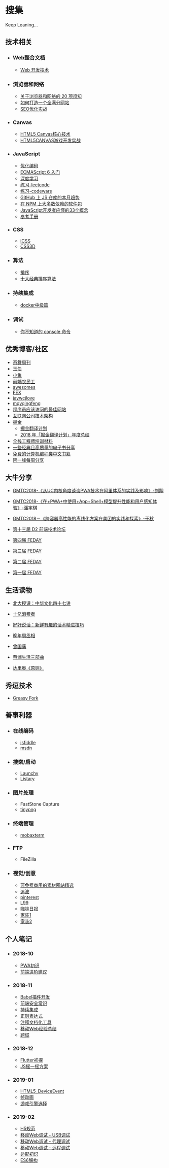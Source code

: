 # 搜集

Keep Leaning...

## 技术相关

- ### Web整合文档

    - [Web 开发技术](https://developer.mozilla.org/zh-CN/docs/Web)

- ### 浏览器和网络

    - [关于浏览器和网络的 20 项须知](http://www.20thingsilearned.com/zh-CN/home)
    - [如何打造一个全满分网站](https://segmentfault.com/a/1190000011867361)
    - [SEO优化实战](http://imweb.io/topic/5682938b57d7a6c47914fc00)

- ### Canvas

    - [HTML5 Canvas核心技术](https://github.com/winfredwyw/books/blob/master/%E6%8A%80%E6%9C%AF%E7%9B%B8%E5%85%B3/HTML5%20Canvas%E6%A0%B8%E5%BF%83%E6%8A%80%E6%9C%AF.pdf)
    - [HTML5CANVAS游戏开发实战](https://github.com/winfredwyw/books/blob/master/%E6%8A%80%E6%9C%AF%E7%9B%B8%E5%85%B3/HTML5CANVAS%E6%B8%B8%E6%88%8F%E5%BC%80%E5%8F%91%E5%AE%9E%E6%88%98.pdf)

- ### JavaScript

    - [优化编码](https://30secondsofcode.org/index)
    - [ECMAScript 6 入门](http://es6.ruanyifeng.com/)
    - [深度学习](http://dmitrysoshnikov.com/)
    - [练习-leetcode](https://leetcode.com/)
    - [练习-codewars](https://www.codewars.com/dashboard)
    - [GitHub 上 JS 仓库的本月趋势](https://github.com/trending?l=javascript&since=monthly)
    - [在 NPM 上大多数依赖的软件包](https://www.npmjs.com/browse/depended)
    - [JavaScript开发者应懂的33个概念 ](https://github.com/stephentian/33-js-concepts)
    - [参考手册](https://yuchengkai.cn/docs/zh/frontend/)

- ### CSS

    - [iCSS](https://github.com/chokcoco/iCSS)
    - [CSS3D](http://tridiv.com/)

- ### 算法

    - [排序](https://visualgo.net/zh/sorting)
    - [十大经典排序算法](https://www.cnblogs.com/onepixel/articles/7674659.html)

- ### 持续集成

    - [docker中级篇](https://idig8.com/category/docker/docker-middle/)

- ### 调试
    - [你不知道的 console 命令](https://juejin.im/post/5bf64218e51d45194266acb7)

## 优秀博客/社区

- [奇舞周刊](https://weekly.75team.com/)
- [玉伯](https://lifesinger.wordpress.com/)
- [小鱼](https://sofi.sh/)
- [前端农民工](https://github.com/fouber/blog)
- [awesomes](https://www.awesomes.cn)
- [FEX](https://fex.baidu.com/)
- [jaywcjlove](https://github.com/jaywcjlove/handbook)
- [mqyqingfeng](https://github.com/mqyqingfeng/Blog)
- [程序员应该访问的最佳网站](https://github.com/tuteng/Best-websites-a-programmer-should-visit-zh)
- [互联网公司技术架构](https://github.com/davideuler/architecture.of.internet-product)
- [掘金](https://juejin.im)
    - [掘金翻译计划](https://github.com/xitu/gold-miner)
    - [2018 年「掘金翻译计划」年度总结](https://juejin.im/post/5c37fe8451882523995df8e8)
- [全栈工程师培训材料](https://github.com/ruanyf/jstraining)
- [一些经典且高质量的电子书分享](https://github.com/threerocks/studyFiles)
- [免费的计算机编程类中文书籍](https://github.com/justjavac/free-programming-books-zh_CN)
- [阮一峰每周分享](https://www.yuque.com/ruanyf/share)

## 大牛分享

- [GMTC2018-《从UC内核角度谈谈PWA技术在阿里体系的实践及影响》-刘翔](https://github.com/winfredwyw/books/blob/master/%E5%A4%A7%E7%89%9B%E5%88%86%E4%BA%AB/GMTC2018-%E3%80%8A%E4%BB%8EUC%E5%86%85%E6%A0%B8%E8%A7%92%E5%BA%A6%E8%B0%88%E8%B0%88PWA%E6%8A%80%E6%9C%AF%E5%9C%A8%E9%98%BF%E9%87%8C%E4%BD%93%E7%B3%BB%E7%9A%84%E5%AE%9E%E8%B7%B5%E5%8F%8A%E5%BD%B1%E5%93%8D%E3%80%8B-%E5%88%98%E7%BF%94.pdf)
- [GMTC2018-《在+PWA+中使用+App+Shell+模型提升性能和用户感知体验》-潘宇琪](https://github.com/winfredwyw/books/blob/master/%E5%A4%A7%E7%89%9B%E5%88%86%E4%BA%AB/GMTC2018-%E3%80%8A%E5%9C%A8%2BPWA%2B%E4%B8%AD%E4%BD%BF%E7%94%A8%2BApp%2BShell%2B%E6%A8%A1%E5%9E%8B%E6%8F%90%E5%8D%87%E6%80%A7%E8%83%BD%E5%92%8C%E7%94%A8%E6%88%B7%E6%84%9F%E7%9F%A5%E4%BD%93%E9%AA%8C%E3%80%8B-%E6%BD%98%E5%AE%87%E7%90%AA.pdf)
- [GMTC2018－《跨容器高性能的离线化方案在美团的实践和探索》-于秋](https://github.com/winfredwyw/books/blob/master/%E5%A4%A7%E7%89%9B%E5%88%86%E4%BA%AB/GMTC2018%EF%BC%8D%E3%80%8A%E8%B7%A8%E5%AE%B9%E5%99%A8%E9%AB%98%E6%80%A7%E8%83%BD%E7%9A%84%E7%A6%BB%E7%BA%BF%E5%8C%96%E6%96%B9%E6%A1%88%E5%9C%A8%E7%BE%8E%E5%9B%A2%E7%9A%84%E5%AE%9E%E8%B7%B5%E5%92%8C%E6%8E%A2%E7%B4%A2%E3%80%8B-%E4%BA%8E%E7%A7%8B.pdf)

- [第十三届 D2 前端技术论坛](https://www.yuque.com/d2forum/content/d213#6a1363f4)

- [第四届 FEDAY](https://fequan.com/2018/)

- [第三届 FEDAY](https://fequan.com/2017/)

- [第二届 FEDAY](https://fequan.com/2016/)

- [第一届 FEDAY](https://www.fequan.com/feday)

## 生活读物

- [北大授课：中华文化四十七讲](https://github.com/winfredwyw/books/blob/master/%E7%94%9F%E6%B4%BB%E8%AF%BB%E7%89%A9/%E5%8C%97%E5%A4%A7%E6%8E%88%E8%AF%BE%EF%BC%9A%E4%B8%AD%E5%8D%8E%E6%96%87%E5%8C%96%E5%9B%9B%E5%8D%81%E4%B8%83%E8%AE%B2.azw3)
- [十亿消费者](https://github.com/winfredwyw/books/blob/master/%E7%94%9F%E6%B4%BB%E8%AF%BB%E7%89%A9/%E5%8D%81%E4%BA%BF%E6%B6%88%E8%B4%B9%E8%80%85.mobi)
- [好好说话：新鲜有趣的话术精进技巧](https://github.com/winfredwyw/books/blob/master/%E7%94%9F%E6%B4%BB%E8%AF%BB%E7%89%A9/%E5%A5%BD%E5%A5%BD%E8%AF%B4%E8%AF%9D%EF%BC%9A%E6%96%B0%E9%B2%9C%E6%9C%89%E8%B6%A3%E7%9A%84%E8%AF%9D%E6%9C%AF%E7%B2%BE%E8%BF%9B%E6%8A%80%E5%B7%A7.azw3)
- [晚年周丞相](https://github.com/winfredwyw/books/blob/master/%E7%94%9F%E6%B4%BB%E8%AF%BB%E7%89%A9/%E6%99%9A%E5%B9%B4%E5%91%A8%E4%B8%9E%E7%9B%B8.azw3)
- [曾国藩](https://github.com/winfredwyw/books/blob/master/%E7%94%9F%E6%B4%BB%E8%AF%BB%E7%89%A9/%E6%9B%BE%E5%9B%BD%E8%97%A9%EF%BC%9A%E5%94%90%E6%B5%A9%E6%98%8E%E9%92%A6%E5%AE%9A%E7%89%88%2B-%2B%E5%94%90%E6%B5%A9%E6%98%8E.azw3)
- [蔡澜生活三部曲](https://github.com/winfredwyw/books/blob/master/%E7%94%9F%E6%B4%BB%E8%AF%BB%E7%89%A9/%E8%94%A1%E6%BE%9C%E7%94%9F%E6%B4%BB%E4%B8%89%E9%83%A8%E6%9B%B2.azw3)

- [达里奥《原则》](http://player.youku.com/embed/XMzkzNzMzNjY2MA==)

## 秀逗技术

- [Greasy Fork](https://greasyfork.org/zh-CN/)

## 善事利器

- ### 在线编码
    - [jsfiddle](https://jsfiddle.net/)
    - [msdn](https://interactive-examples.mdn.mozilla.net/pages/js/object-create.html)

- ### 搜索/启动

    - [Launchy](https://sourceforge.net/projects/launchy/files/)
    - [Listary](https://www.listary.com/)

- ### 图片处理

    - FastStone Capture
    - [tinypng](https://tinypng.com/)

- ### 终端管理

    - [mobaxterm](http://mobaxterm.mobatek.net/download-home-edition.html)

- ### FTP

    - FileZilla


- ### 视觉/创意

    - [可免费商用的素材网站精选](https://ideahub.pmcaff.com/repo/invite/fPOK3lS8k)
    - [追波](https://dribbble.com/)
    - [pinterest](https://nl.pinterest.com/)
    - [L99](http://www.l99.com)
    - [咖啡日报](https://coffee.pmcaff.com/)
    - [家装1](https://www.architonic.com/en)
    - [家装2](https://www.houzz.com/)

## 个人笔记

- ### 2018-10

    - [PWA初识](https://github.com/winfredwyw/notes/blob/master/%E4%B8%AA%E4%BA%BA%E7%AC%94%E8%AE%B0/201810/PWA%E5%88%9D%E8%AF%86.md)
    - [前端进阶建议](https://github.com/winfredwyw/notes/blob/master/%E4%B8%AA%E4%BA%BA%E7%AC%94%E8%AE%B0/201810/%E5%89%8D%E7%AB%AF%E8%BF%9B%E9%98%B6%E5%BB%BA%E8%AE%AE.md)

- ### 2018-11

    - [Babel插件开发](https://github.com/winfredwyw/notes/blob/master/%E4%B8%AA%E4%BA%BA%E7%AC%94%E8%AE%B0/201811/Babel%E6%8F%92%E4%BB%B6%E5%BC%80%E5%8F%91.md)
    - [前端安全常识](https://github.com/winfredwyw/notes/blob/master/%E4%B8%AA%E4%BA%BA%E7%AC%94%E8%AE%B0/201811/%E5%89%8D%E7%AB%AF%E5%AE%89%E5%85%A8%E5%B8%B8%E8%AF%86.md)
    - [持续集成](https://github.com/winfredwyw/notes/blob/master/%E4%B8%AA%E4%BA%BA%E7%AC%94%E8%AE%B0/201811/%E6%8C%81%E7%BB%AD%E9%9B%86%E6%88%90.md)
    - [正则表达式](https://github.com/winfredwyw/notes/blob/master/%E4%B8%AA%E4%BA%BA%E7%AC%94%E8%AE%B0/201811/%E6%AD%A3%E5%88%99%E8%A1%A8%E8%BE%BE%E5%BC%8F.md)
    - [注释文档化工具](https://github.com/winfredwyw/notes/blob/master/%E4%B8%AA%E4%BA%BA%E7%AC%94%E8%AE%B0/201811/%E6%B3%A8%E9%87%8A%E6%96%87%E6%A1%A3%E5%8C%96%E5%B7%A5%E5%85%B7.md)
    - [移动Web经验总结](https://github.com/winfredwyw/notes/blob/master/%E4%B8%AA%E4%BA%BA%E7%AC%94%E8%AE%B0/201811/%E7%A7%BB%E5%8A%A8Web%E7%BB%8F%E9%AA%8C%E6%80%BB%E7%BB%93.md)
    - [跨域](https://github.com/winfredwyw/notes/blob/master/%E4%B8%AA%E4%BA%BA%E7%AC%94%E8%AE%B0/201811/%E8%B7%A8%E5%9F%9F.md)

- ### 2018-12

    - [Flutter初探](https://github.com/winfredwyw/notes/blob/master/%E4%B8%AA%E4%BA%BA%E7%AC%94%E8%AE%B0/201812/Flutter%E5%88%9D%E6%8E%A2.md)
    - [JS摇一摇方案](https://github.com/winfredwyw/notes/blob/master/%E4%B8%AA%E4%BA%BA%E7%AC%94%E8%AE%B0/201812/JS%E6%91%87%E4%B8%80%E6%91%87%E6%96%B9%E6%A1%88.md)

- ### 2019-01

    - [HTML5_DeviceEvent](https://github.com/winfredwyw/notes/blob/master/%E4%B8%AA%E4%BA%BA%E7%AC%94%E8%AE%B0/201901/HTML5_DeviceEvent.md)
    - [帧动画](https://github.com/winfredwyw/notes/blob/master/%E4%B8%AA%E4%BA%BA%E7%AC%94%E8%AE%B0/201901/%E5%B8%A7%E5%8A%A8%E7%94%BB.md)
    - [游戏引擎选择](https://github.com/winfredwyw/notes/blob/master/%E4%B8%AA%E4%BA%BA%E7%AC%94%E8%AE%B0/201901/%E6%B8%B8%E6%88%8F%E5%BC%95%E6%93%8E%E9%80%89%E6%8B%A9.md)

- ### 2019-02

    - [H5规范](https://github.com/winfredwyw/notes/blob/master/%E4%B8%AA%E4%BA%BA%E7%AC%94%E8%AE%B0/201902/H5%E8%A7%84%E8%8C%83.md)
    - [移动Web调试 - USB调试](https://github.com/winfredwyw/notes/blob/master/%E4%B8%AA%E4%BA%BA%E7%AC%94%E8%AE%B0/201902/USB%E8%B0%83%E8%AF%95.md)
    - [移动Web调试 - 代理调试](https://github.com/winfredwyw/notes/blob/master/%E4%B8%AA%E4%BA%BA%E7%AC%94%E8%AE%B0/201902/%E4%BB%A3%E7%90%86%E8%B0%83%E8%AF%95.md)
    - [移动Web调试 - 远程调试](https://github.com/winfredwyw/notes/blob/master/%E4%B8%AA%E4%BA%BA%E7%AC%94%E8%AE%B0/201902/%E8%BF%9C%E7%A8%8B%E8%B0%83%E8%AF%95.md)
    - [适配初识](https://github.com/winfredwyw/notes/blob/master/%E4%B8%AA%E4%BA%BA%E7%AC%94%E8%AE%B0/201902/%E9%80%82%E9%85%8D%E5%9F%BA%E6%9C%AC%E6%A6%82%E5%BF%B5.md)
    - [ES6解构](https://github.com/winfredwyw/notes/blob/master/%E4%B8%AA%E4%BA%BA%E7%AC%94%E8%AE%B0/201902/ES6%E8%A7%A3%E6%9E%84.md)
